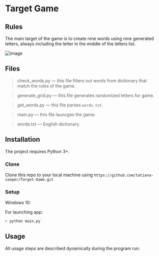 ﻿
# Target Game

## Rules
The main target of the game is to create nine words using nine generated letters,  always including the letter in the middle of the letters list.

![image](https://drive.google.com/uc?export=view&id=10VNmQzl6I89KKyFLab-VKQZvRn5LYeEU)



## Files
> check_words.py — this file filters out words from dictionary that match the rules of the game.

> generate_grid.py — this file generates randomized letters for game.

> get_words.py — this file parses `words.txt`.

> main.py — this file launcges the game.

> words.txt — English dictionary.

## Installation
The project requires Python 3+.

### Clone
Clone this repo to your local machine using  `https://github.com/tatiana-cooper/Target-Game.git`

### Setup
Windows 10:

For launching app:
```sh
> python main.py
```

## Usage

All usage steps are described dynamically during the program run.

 
